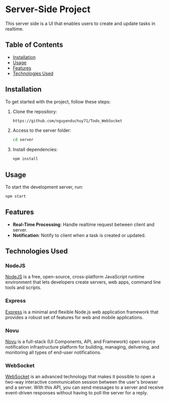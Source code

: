 # Server-Side Project

This server side is a UI that enables users to create and update tasks in realtime.

## Table of Contents

- [Installation](#installation)
- [Usage](#usage)
- [Features](#features)
- [Technologies Used](#technologies-used)

## Installation

To get started with the project, follow these steps:

1. Clone the repository:
    ```sh
    https://github.com/nguyenduchuy71/Todo_WebSocket
    ```
2. Access to the server folder:
    ```sh
    cd server
    ```
3. Install dependencies:
    ```sh
    npm install
    ```

## Usage

To start the development server, run:
```sh
npm start
```

## Features

- **Real-Time Processing**: Handle realtime request between client and server.
- **Notification**: Notify to client when a task is created or updated.

## Technologies Used

### NodeJS

[NodeJS](https://nodejs.org) is a free, open-source, cross-platform JavaScript runtime environment that lets developers create servers, web apps, command line tools and scripts.

### Express

[Express](https://expressjs.com/) is a minimal and flexible Node.js web application framework that provides a robust set of features for web and mobile applications.

### Novu

[Novu](https://docs.novu.co/getting-started/introduction) is a full-stack (UI Components, API, and Framework) open source notification infrastructure platform for building, managing, delivering, and monitoring all types of end-user notifications.

### WebSocket

[WebSocket](https://docs.novu.co/getting-started/introduction) is an advanced technology that makes it possible to open a two-way interactive communication session between the user's browser and a server. With this API, you can send messages to a server and receive event-driven responses without having to poll the server for a reply.
